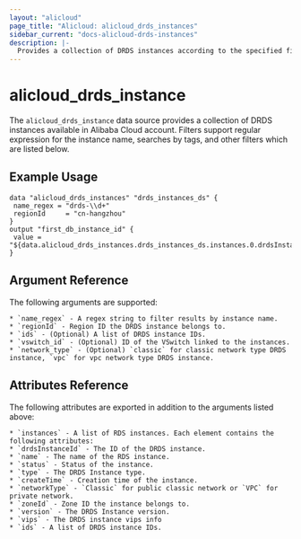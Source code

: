 ```yaml
---
layout: "alicloud"
page_title: "Alicloud: alicloud_drds_instances"
sidebar_current: "docs-alicloud-drds-instances"
description: |-
  Provides a collection of DRDS instances according to the specified filters.
---
```


 # alicloud_drds_instance
 
 The `alicloud_drds_instance` data source provides a collection of DRDS instances available in Alibaba Cloud account.
Filters support regular expression for the instance name, searches by tags, and other filters which are listed below.

 ## Example Usage
 
 ```
data "alicloud_drds_instances" "drds_instances_ds" {
  name_regex = "drds-\\d+"
  regionId     = "cn-hangzhou"
}
 output "first_db_instance_id" {
  value = "${data.alicloud_drds_instances.drds_instances_ds.instances.0.drdsInstanceId}"
}
```

 ## Argument Reference
 
 The following arguments are supported:
 
    * `name_regex` - A regex string to filter results by instance name.
    * `regionId` - Region ID the DRDS instance belongs to.
    * `ids` - (Optional) A list of DRDS instance IDs.
    * `vswitch_id` - (Optional) ID of the VSwitch linked to the instances.
    * `network_type` - (Optional) `classic` for classic network type DRDS instance, `vpc` for vpc network type DRDS instance.

 
 ## Attributes Reference
 
 The following attributes are exported in addition to the arguments listed above:
 
    * `instances` - A list of RDS instances. Each element contains the following attributes:
    * `drdsInstanceId` - The ID of the DRDS instance.
    * `name` - The name of the RDS instance.
    * `status` - Status of the instance.
    * `type` - The DRDS Instance type.
    * `createTime` - Creation time of the instance.
    * `networkType` - `Classic` for public classic network or `VPC` for private network.
    * `zoneId` - Zone ID the instance belongs to.
    * `version` - The DRDS Instance version.
    * `vips` - The DRDS instance vips info
    * `ids` - A list of DRDS instance IDs.